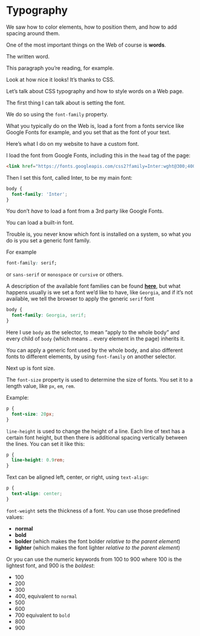 # Typography

We saw how to color elements, how to position them, and how to add spacing around them.

One of the most important things on the Web of course is **words**.

The written word.

This paragraph you’re reading, for example.

Look at how nice it looks! It’s thanks to CSS.

Let’s talk about CSS typography and how to style words on a Web page.

The first thing I can talk about is setting the font.

We do so using the `font-family` property.

What you typically do on the Web is, load a font from a fonts service like Google Fonts for example, and you set that as the font of your text.

Here’s what I do on my website to have a custom font.

I load the font from Google Fonts, including this in the `head` tag of the page:

```html
<link href="https://fonts.googleapis.com/css2?family=Inter:wght@300;400;700&display=swap" rel="stylesheet">
```

Then I set this font, called Inter, to be my main font:

```css
body {
  font-family: 'Inter';
}
```

You don’t _have_ to load a font from a 3rd party like Google Fonts.

You can load a built-in font.

Trouble is, you never know which font is installed on a system, so what you do is you set a generic font family.

For example

```css
font-family: serif;
```

or `sans-serif` or `monospace` or `cursive` or others.

A description of the available font families can be found [**here**](https://developer.mozilla.org/en-US/docs/Web/CSS/font-family), but what happens usually is we set a font we’d like to have, like `Georgia`, and if it’s not available, we tell the browser to apply the generic `serif` font

```css
body {
  font-family: Georgia, serif;
}
```

Here I use `body` as the selector, to mean “apply to the whole body” and every child of `body` (which means .. every element in the page) inherits it.

You can apply a generic font used by the whole body, and also different fonts to different elements, by using `font-family` on another selector.

Next up is font size.

The `font-size` property is used to determine the size of fonts. You set it to a length value, like `px`, `em`, `rem`.

Example:

```css
p {
  font-size: 20px;
}
```

`line-height` is used to change the height of a line. Each line of text has a certain font height, but then there is additional spacing vertically between the lines. You can set it like this:

```css
p {
  line-height: 0.9rem;
}
```

Text can be aligned left, center, or right, using `text-align`:

```css
p {
  text-align: center;
}
```

`font-weight` sets the thickness of a font. You can use those predefined values:

* **normal**
* **bold**
* **bolder** (which makes the font bolder _relative to the parent element_)
* **lighter** (which makes the font lighter _relative to the parent element_)

Or you can use the numeric keywords from 100 to 900 where 100 is the lightest font, and 900 is the _boldest_:

* 100
* 200
* 300
* 400, equivalent to `normal`
* 500
* 600
* 700 equivalent to `bold`
* 800
* 900
